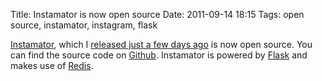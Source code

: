 Title: Instamator is now open source
Date: 2011-09-14 18:15
Tags: open source, instamator, instagram, flask

[Instamator][1], which I [released just a few days ago][2] is now open source. You can find the source code on [Github][3]. Instamator is powered by [Flask][4] and makes use of [Redis][5]. 

[1]: http://instamator.ep.io
[2]: http://samrat.github.com/blog/instamator.html
[3]: http://github.com/samrat/instamator
[4]: http://flask.pocoo.org
[5]: http://redis.io


